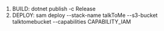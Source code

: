 1. BUILD: dotnet publish -c Release 
2. DEPLOY: sam deploy --stack-name talkToMe --s3-bucket talktomebucket --capabilities CAPABILITY_IAM
